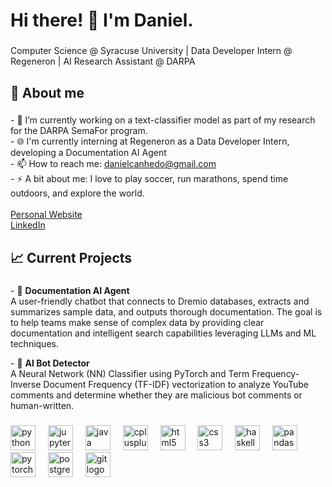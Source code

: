 <h1 align="left">Hi there! 👋 I'm Daniel.</h1>

###

<p align="left">Computer Science @ Syracuse University | Data Developer Intern @ Regeneron | AI Research Assistant @ DARPA</p>

###

<h2 align="left">🌌 About me</h2>

###

<p align="left">
- 🔭 I’m currently working on a text-classifier model as part of my research for the DARPA SemaFor program.<br>
- 🌐 I'm currently interning at Regeneron as a Data Developer Intern, developing a Documentation AI Agent<br>
- 📫 How to reach me: <a href="mailto:danielcanhedo@gmail.com">danielcanhedo@gmail.com</a><br>
- ⚡ A bit about me: I love to play soccer, run marathons, spend time outdoors, and explore the world.<br><br>
<a href="https://daniwave100.github.io/Daniwave100/">Personal Website</a><br>
<a href="https://www.linkedin.com/in/daniel-canhedo/">LinkedIn</a>
</p>

###

<h2 align="left">📈 Current Projects</h2>

###

<p align="left">
- 🤖 <strong>Documentation AI Agent</strong> <br>
A user-friendly chatbot that connects to Dremio databases, extracts and summarizes sample data, and outputs thorough documentation. The goal is to help teams make sense of complex data by providing clear documentation and intelligent search capabilities leveraging LLMs and ML techniques.<br>
</p>
<p>
- 🧠 <strong>AI Bot Detector</strong> <br>
A Neural Network (NN) Classifier using PyTorch and Term Frequency-Inverse Document Frequency (TF-IDF) vectorization to analyze YouTube comments and determine whether they are malicious bot comments or human-written.
</p>

###

<div align="left">
  <img src="https://cdn.jsdelivr.net/gh/devicons/devicon/icons/python/python-original.svg" height="40" alt="python logo"  />
  <img width="12" />
  <img src="https://cdn.jsdelivr.net/gh/devicons/devicon/icons/jupyter/jupyter-original.svg" height="40" alt="jupyter logo"  />
  <img width="12" />
  <img src="https://cdn.jsdelivr.net/gh/devicons/devicon/icons/java/java-original.svg" height="40" alt="java logo"  />
  <img width="12" />
  <img src="https://cdn.jsdelivr.net/gh/devicons/devicon/icons/cplusplus/cplusplus-original.svg" height="40" alt="cplusplus logo"  />
  <img width="12" />
  <img src="https://cdn.jsdelivr.net/gh/devicons/devicon/icons/html5/html5-original.svg" height="40" alt="html5 logo"  />
  <img width="12" />
  <img src="https://cdn.jsdelivr.net/gh/devicons/devicon/icons/css3/css3-original.svg" height="40" alt="css3 logo"  />
  <img width="12" />
  <img src="https://cdn.jsdelivr.net/gh/devicons/devicon/icons/haskell/haskell-original.svg" height="40" alt="haskell logo"  />
  <img width="12" />
  <img src="https://cdn.jsdelivr.net/gh/devicons/devicon/icons/pandas/pandas-original.svg" height="40" alt="pandas logo"  />
  <img width="12" />
  <img src="https://cdn.jsdelivr.net/gh/devicons/devicon/icons/pytorch/pytorch-original.svg" height="40" alt="pytorch logo"  />
  <img width="12" />
  <img src="https://cdn.jsdelivr.net/gh/devicons/devicon/icons/postgresql/postgresql-original.svg" height="40" alt="postgresql logo"  />
  <img width="12" />
  <img src="https://cdn.jsdelivr.net/gh/devicons/devicon/icons/git/git-original.svg" height="40" alt="git logo"  />
</div>

